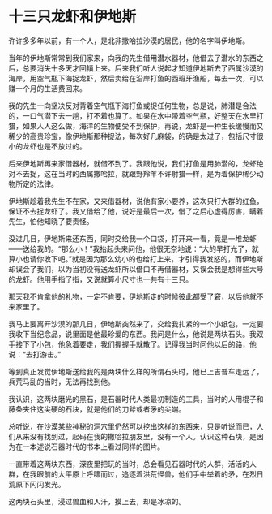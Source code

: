 # 十三只龙虾和伊地斯

许许多多年以前，有一个人，是北非撒哈拉沙漠的居民，他的名字叫伊地斯。 

当年的伊地斯常常到我们家来，向我的先生借用潜水器材，他借去了潜水的东西之后，总要消失十多天才回镇上来。后来我们听人说起才知道伊地斯去了西属沙漠的海岸，用空气瓶下海捉龙虾，然后卖给在沿岸打鱼的西班牙渔船，每去一次，可以赚一个月的生活费回来。 

我的先生一向坚决反对背着空气瓶下海打鱼或捉任何生物，总是说，肺潜是合法的，一口气潜下去一趟，打不着也算了。如果在水中带着空气瓶，好整天在水里打猎，如果人人这么做，海洋的生物便受不到保护，再说，龙虾是一种生长缓慢而又稀少的高贵珍宝，像伊地斯那种捉法，每次好几麻袋，的确是太过了，包括尺寸很小的龙虾也是不放过的。 

后来伊地斯再来家借器材，就借不到了。我跟他说，我们打鱼是用肺潜的，龙虾绝对不去捉，这在当时的西属撒哈拉，就跟野羚羊不许射猎一样，是为着保护稀少动物所定的法律。 

伊地斯趁着我先生不在家，又来借器材，说他有家小要养，这次只打大群的红鱼，保证不去捉龙虾了。我又借给了他，说好是最后一次，借了之后心虚得厉害，瞒着先生，怕他知晓了要责怪。 

没过几日，伊地斯来还东西，同时交给我一个口袋，打开来一看，竟是一堆龙虾——送给我的。“那么小！”我抬起头来问他，他很无奈地说：“大的早打光了，就算小也请你收下吧。”就是因为那么幼小的也给打上来，才引得我发怒的，而伊地斯却误会了我们，以为当初没有送龙虾所以借口不再借器材，又误会我是想得些大号的龙虾。他用手指了指，又说就算小尺寸也一共有十三只。 

那天我不肯拿他的礼物，一定不肯要，伊地斯走的时候彼此都受了窘，以后他就不来家里了。 

我马上要离开沙漠的那几日，伊地斯突然来了，交给我扎紧的一个小纸包，一定要我收下当纪念品，说里面是他最珍爱的东西。我问是什么，他说是两块石头。我双手接下了小包，他急着要走，我们握握手就散了。记得我当时问他以后的路，他说：“去打游击。” 

等到真正发觉伊地斯送给我的是两块什么样的所谓石头时，他已上吉普车走远了，兵荒马乱的当时，无法再找到他。 

我认识，这两块磨光的黑石，是石器时代人类最初制造的工具，当时的人用棍子和藤条夹住这尖硬的石块，就是他们的刀斧或者矛的尖端。 

总听说，在沙漠某些神秘的洞穴里仍然可以挖出这样的东西来，只是听说而已，人们从来没有找到过，起码在我的撒哈拉朋友里，没有一个人。认识这种石块，是因为在一本述说石器时代的书本上看过同样的图片。 

一直带着这两块东西，深夜里把玩的当时，总会看见石器时代的人群，活活的人群，在我眼前的大平原上呼啸而过，追逐着洪荒怪兽，他们手中举着的矛，在烈日荒原下闪闪发光。 

这两块石头里，浸过兽血和人汗，摸上去，却是冰凉的。